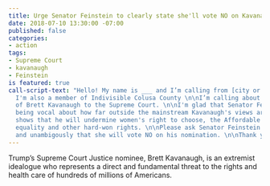 ```yaml
---
title: Urge Senator Feinstein to clearly state she'll vote NO on Kavanaugh
date: 2018-07-10 13:30:00 -07:00
published: false
categories:
- action
tags:
- Supreme Court
- kavanaugh
- Feinstein
is featured: true
call-script-text: "Hello! My name is ___ and I’m calling from [city or zip code].
  I'm also a member of Indivisible Colusa County \n\nI’m calling about Trump's nomination
  of Brett Kavanaugh to the Supreme Court. \n\nI'm glad that Senator Feinstein is
  being vocal about how far outside the mainstream Kavanaugh's views are. His record
  shows that he will undermine women's right to choose, the Affordable Care Act, marriage
  equality and other hard-won rights. \n\nPlease ask Senator Feinstein to state publicly
  and unambigously that she will vote NO on his nomination. \n\nThank you. "
---
```


Trump’s Supreme Court Justice nominee, Brett Kavanaugh, is an extremist idealogue who represents a direct and fundamental threat to the rights and health care of hundreds of millions of Americans.